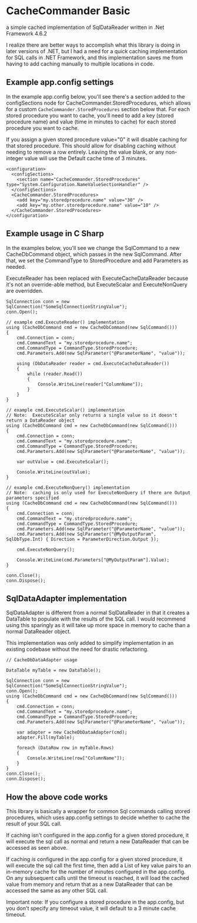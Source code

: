# CacheCommander Basic 

a simple cached implementation of SqlDataReader written in .Net Framework 4.6.2

I realize there are better ways to accomplish what this library is doing in later versions of .NET, but I had a need for a quick caching implementation for SQL calls in .NET Framework, and this implementation saves me from having to add caching manually to multiple locations in code.

## Example app.config settings

In the example app.config below, you'll see there's a section added to the configSections node for CacheCommander.StoredProcedures, which allows for a custom `CacheCommander.StoredProcedures` section below that.
For each stored procedure you want to cache, you'll need to add a key (stored procedure name) and value (time in minutes to cache) for each stored procedure you want to cache.

If you assign a given stored procedure value="0" it will disable caching for that stored procedure. This should allow for disabling caching without needing to remove a row entirely. Leaving the value blank, or any non-integer value will use the Default cache time of 3 minutes.

```
<configuration>
  <configSections>
    <section name="CacheCommander.StoredProcedures" type="System.Configuration.NameValueSectionHandler" />
  </configSections>
  <CacheCommander.StoredProcedures>
    <add key="my.storedprocedure.name" value="30" />
    <add key="my.other.storedprocedure.name" value="10" />
  </CacheCommander.StoredProcedures>
</configuration>
```

## Example usage in C Sharp

In the examples below, you'll see we change the SqlCommand to a new CacheDbCommand object, which passes in the new SqlCommand. 
After that, we set the CommandType to StoredProcedure and add Parameters as needed.

ExecuteReader has been replaced with ExecuteCacheDataReader because it's not an override-able method, but ExecuteScalar and ExecuteNonQuery are overridden.

```
SqlConnection conn = new SqlConnection("SomeSqlConnectionStringValue");
conn.Open();

// example cmd.ExecuteReader() implementation
using (CacheDbCommand cmd = new CacheDbCommand(new SqlCommand()))
{
    cmd.Connection = conn;
    cmd.CommandText = "my.storedprocedure.name";
    cmd.CommandType = CommandType.StoredProcedure;
    cmd.Parameters.Add(new SqlParameter("@ParameterName", "value"));

    using (DbDataReader reader = cmd.ExecuteCacheDataReader())
    {
        while (reader.Read())
        {
            Console.WriteLine(reader["ColumnName"]);
        }
    }
}

// example cmd.ExecuteScalar() implementation
// Note:  ExecuteScalar only returns a single value so it doesn't return a DataReader object
using (CacheDbCommand cmd = new CacheDbCommand(new SqlCommand()))
{
    cmd.Connection = conn;
    cmd.CommandText = "my.storedprocedure.name";
    cmd.CommandType = CommandType.StoredProcedure;
    cmd.Parameters.Add(new SqlParameter("@ParameterName", "value"));

    var outValue = cmd.ExecuteScalar();
    
    Console.WriteLine(outValue);
}

// example cmd.ExecuteNonQuery() implementation
// Note:  caching is only used for ExecuteNonQuery if there are Output parameters specified
using (CacheDbCommand cmd = new CacheDbCommand(new SqlCommand()))
{
    cmd.Connection = conn;
    cmd.CommandText = "my.storedprocedure.name";
    cmd.CommandType = CommandType.StoredProcedure;
    cmd.Parameters.Add(new SqlParameter("@ParameterName", "value"));
    cmd.Parameters.Add(new SqlParameter("@MyOutputParam", SqlDbType.Int) { Direction = ParameterDirection.Output });

    cmd.ExecuteNonQuery();

    Console.WriteLine(cmd.Parameters["@MyOutputParam"].Value);
}

conn.Close();
conn.Dispose();
```

## SqlDataAdapter implementation

SqlDataAdapter is different from a normal SqlDataReader in that it creates a DataTable to populate with the results of the SQL call. I would recommend using this sparingly as it will take up more space in memory to cache than a normal DataReader object.

This implementation was only added to simplify implementation in an existing codebase without the need for drastic refactoring.

```
// CacheDbDataAdapter usage

DataTable myTable = new DataTable();

SqlConnection conn = new SqlConnection("SomeSqlConnectionStringValue");
conn.Open();
using (CacheDbCommand cmd = new CacheDbCommand(new SqlCommand()))
{
    cmd.Connection = conn;
    cmd.CommandText = "my.storedprocedure.name";
    cmd.CommandType = CommandType.StoredProcedure;
    cmd.Parameters.Add(new SqlParameter("@ParameterName", "value"));

    var adapter = new CacheDbDataAdapter(cmd);
    adapter.Fill(myTable);

    foreach (DataRow row in myTable.Rows)
    {
        Console.WriteLine(row["ColumnName"]);
    }
}
conn.Close();
conn.Dispose();
```

## How the above code works

This library is basically a wrapper for common Sql commands calling stored procedures, which uses app.config settings to decide whether to cache the result of your SQL call.  

If caching isn't configured in the app.config for a given stored procedure, it will execute the sql call as normal and return a new DataReader that can be accessed as seen above.

If caching _is_ configured in the app.config for a given stored procedure, it will execute the sql call the first time, then add a List of key value pairs to an in-memory cache for the number of minutes configured in the app.config.
On any subsequent calls until the timeout is reached, it will load the cached value from memory and return that as a new DataReader that can be accessed the same as any other SQL call.

Important note:  If you configure a stored procedure in the app.config, but you don't specify any timeout value, it will default to a 3 minute cache timeout.